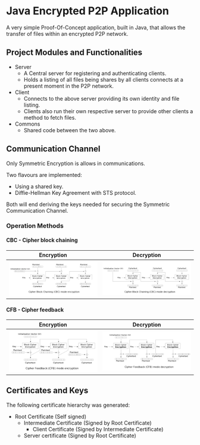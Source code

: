 # Java Encrypted P2P Application

A very simple Proof-Of-Concept application, built in Java, that allows the transfer of files within an encrypted P2P network.

## Project Modules and Functionalities

- Server
    - A Central server for registering and authenticating clients.
    - Holds a listing of all files being shares by all clients connects at a present moment in the P2P network.
- Client
  - Connects to the above server providing its own identity and file listing.
  - Clients also run their own respective server to provide other clients a method to fetch files.
- Commons
  - Shared code between the two above.

## Communication Channel

Only Symmetric Encryption is allows in communications.

Two flavours are implemented:
- Using a shared key. 
- Diffie-Hellman Key Agreement with STS protocol. 

Both will end deriving the keys needed for securing the Symmetric Communication Channel.

### Operation Methods

#### CBC - Cipher block chaining

Encryption            |  Decryption
:-------------------------:|:-------------------------:
![AES-CBC-E](src/main/resources/images/Cbc_encryption.png)  | ![AES-CBC-D](src/main/resources/images/Cbc_decryption.png)

#### CFB - Cipher feedback

Encryption            |  Decryption
:-------------------------:|:-------------------------:
![AES-CFB-E](src/main/resources/images/Cfb_encryption.png)  | ![AES-CFB-D](src/main/resources/images/Cfb_decryption.png)

## Certificates and Keys

The following certificate hierarchy was generated:
- Root Certificate (Self signed)
  - Intermediate Certificate (Signed by Root Certificate)
    - Client Certificate (Signed by Intermediate Certificate)
  - Server certificate (Signed by Root Certificate)
